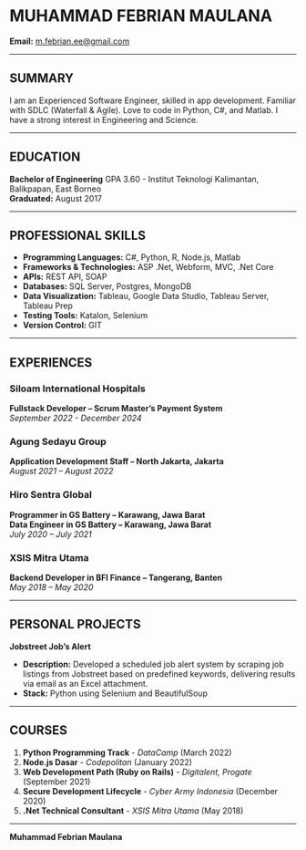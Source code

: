 # MUHAMMAD FEBRIAN MAULANA  
**Email:** [m.febrian.ee@gmail.com](mailto:m.febrian.ee@gmail.com)  

---

## SUMMARY  
I am an Experienced Software Engineer, skilled in app development. Familiar with SDLC (Waterfall & Agile). Love to code in Python, C#, and Matlab. I have a strong interest in Engineering and Science.  

---

## EDUCATION  
**Bachelor of Engineering** GPA 3.60 - Institut Teknologi Kalimantan, Balikpapan, East Borneo  
**Graduated:** August 2017  

---

## PROFESSIONAL SKILLS  
- **Programming Languages:** C#, Python, R, Node.js, Matlab  
- **Frameworks & Technologies:** ASP .Net, Webform, MVC, .Net Core  
- **APIs:** REST API, SOAP  
- **Databases:** SQL Server, Postgres, MongoDB  
- **Data Visualization:** Tableau, Google Data Studio, Tableau Server, Tableau Prep  
- **Testing Tools:** Katalon, Selenium  
- **Version Control:** GIT  

---

## EXPERIENCES  

### **Siloam International Hospitals**  
**Fullstack Developer – Scrum Master’s Payment System**  
*September 2022 - December 2024*  

### **Agung Sedayu Group**  
**Application Development Staff – North Jakarta, Jakarta**  
*August 2021 – August 2022*  

### **Hiro Sentra Global**  
**Programmer in GS Battery – Karawang, Jawa Barat**  
**Data Engineer in GS Battery – Karawang, Jawa Barat**  
*July 2020 – July 2021*  

### **XSIS Mitra Utama**  
**Backend Developer in BFI Finance – Tangerang, Banten**  
*May 2018 – May 2020*  

---

## PERSONAL PROJECTS  
**Jobstreet Job’s Alert**  
- **Description:** Developed a scheduled job alert system by scraping job listings from Jobstreet based on predefined keywords, delivering results via email as an Excel attachment.  
- **Stack:** Python using Selenium and BeautifulSoup  

---

## COURSES  
1. **Python Programming Track** - *DataCamp* (March 2022)  
2. **Node.js Dasar** - *Codepolitan* (January 2022)  
3. **Web Development Path (Ruby on Rails)** - *Digitalent, Progate* (September 2021)  
4. **Secure Development Lifecycle** - *Cyber Army Indonesia* (December 2020)  
5. **.Net Technical Consultant** - *XSIS Mitra Utama* (May 2018)  

---
**Muhammad Febrian Maulana**  
